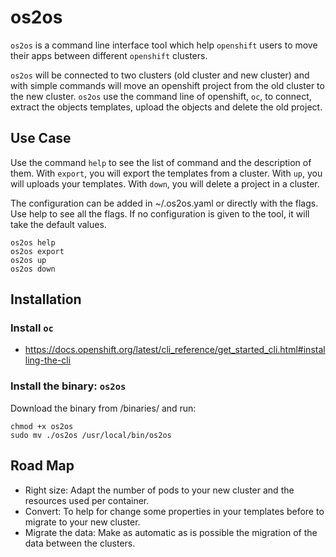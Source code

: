 
# os2os

`os2os` is a command line interface tool which help `openshift` users to move their apps
 between different `openshift` clusters.
 
 `os2os` will be connected to two clusters (old cluster and new cluster) and with simple commands will move
 an openshift project from the old cluster to the new cluster. `os2os` use the command line of openshift, `oc`, to 
 connect, extract the objects templates, upload the objects and delete the old project. 


## Use Case

Use the command `help` to see the list of command and the description of them.
With `export`, you will export the templates from a cluster.
With `up`, you will uploads your templates.
With `down`, you will delete a project in a cluster.

The configuration can be added in ~/.os2os.yaml or directly with the flags.
Use help to see all the flags.
If no configuration is given to the tool, it will take the default values.

```
os2os help
os2os export
os2os up
os2os down
```

## Installation

### Install `oc`

- https://docs.openshift.org/latest/cli_reference/get_started_cli.html#installing-the-cli

### Install the binary: `os2os`

Download the binary from /binaries/<your operative system> and run:

```
chmod +x os2os
sudo mv ./os2os /usr/local/bin/os2os
```
 
## Road Map

- Right size: Adapt the number of pods to your new cluster and the resources used per container.
- Convert: To help for change some properties in your templates before to migrate to your new cluster.
- Migrate the data: Make as automatic as is possible the migration of the data between the clusters.